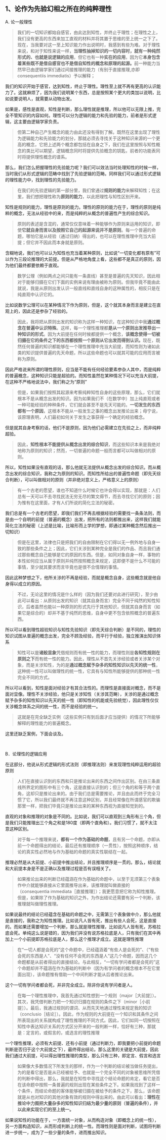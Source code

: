 <h2>1、<b>论作为先验幻相之所在的纯粹理性</b></h2><p data-pid="rlOj8MJY">A. 论一般理性</p><blockquote data-pid="x-9zgXdM">我们的一切知识都始自感官，由此达到知性，并终止于理性；在理性之上，我们没有更高的东西来加工直观的材料并将其置于思维的至上统一之下了。现在，当我要对这一至上知识能力作出说明时，我感到有些为难。对于理性来说，和对于知性来说一样，<b>当理性抽掉知识的一切内容时，就有一种纯然形式的、也就是说逻辑的应用</b>，但它也有一种<b>实在的应用</b>，因为它<b>本身包含着某些既不是借自感官也不是借自知性的概念和原理的起源。</b>前一种能力当然早已由逻辑学家们通过间接推理的能力（有别于直接推理,亦即consequentiis immediatis）予以解释；</blockquote><p data-pid="8pOQEYSv">我们的知识开始于感官，达到知性，终止于理性。理性至上就不再有更高的认识能力了。这就麻烦了，因为我们说明某个东西，总是按照某个更大的类加以说明，比如说要说明人，就需要从动物出发。</p><p data-pid="TSYXhXN5">如果是，感性是直观，知性是判断，那么理性就是推理，所以他可以无限上推，完全不管知识的内容如何。理性可以分为逻辑的能力和先验的能力，前者是形式逻辑，这主要由逻辑学家负责。</p><blockquote data-pid="64J7Z1fF">但第二种自己产生概念的能力由此还没有得到了解。既然在这里出现了理性为逻辑能力和先验能力的划分，那就必须去寻找关于这种知识来源的一个更高的概念，它把上述两个概念都包括在自身之下，我们在这里按照与知性概念的类比可以期望，逻辑概念同时将提供先验概念的钥匙，前者的功能表同时将提供理性概念的谱系。</blockquote><p data-pid="XzW_zlnM">那么，我们怎么把握理性的先验能力呢？我们可以效法当时处理知性的时候一样，当时我们从形式逻辑的范畴中找到了先验逻辑的范畴。同样我们可以通过形式逻辑的理性能力中，找到理性的先验能力。</p><blockquote data-pid="NV65dd4t">在我们的先验逻辑的第一部分里，我们曾通过<b>规则的能力</b>来解释知性；在这里，我们想把理性称为<b>原则的能力</b>，以此把理性与知性区别开来。</blockquote><p data-pid="r2zwd-47">知性是规则的能力，理性是原则的能力。理性的原则的能力在于，理性的原则是纯粹的概念，无法从经验中的来，而是纯粹的从概念的普遍性产生的综合知识。</p><blockquote data-pid="-NpTiZ7c">原则的表述是含混的，通常仅仅意味着一种能够作为原则来运用的知识，即使<b>它就自身而言以及按照它自己的起源来说并不是原则</b>。每一个普遍的命题，哪怕它是从经验（通过归纳）得出的，也可以在理性推理中充当大前提；但它并不因此而本身就是原则。</blockquote><p data-pid="IkTwmbO7">含糊地说，我们也可以认为知性也充当着某种原则，比如说“一切变化都有原有”可以作为三段论推理的大前提。但是从严格地角度上看，这些都不是真正的原则，因为他们最终都要依赖于直观。</p><blockquote data-pid="9GSsjyqA">数学公理（例如两点之间只能有一条直线）甚至是普遍的先天知识，因此相对于能够归摄在它们下面的实例来说有理由被称为原则。但我毕竟不能由此就说，我是从原则出发认识一般直线和直线自身的这种属性的，相反只是在纯直观中认识它的。</blockquote><p data-pid="-RaTO9xy">比如说数学公理可以在某种情况下作为原则，但是，这个就其本身而言是建立在直观上的，因此还是参杂了经验的。</p><blockquote data-pid="FqlnpIpj">因此，我将把从原则出发的知识称为这样一种知识，在这种知识中我<b>通过概念在普遍中认识特殊</b>。这样，每一个理性推理都<b>是从一个原则出发推导出一种知识的形式</b>。因为大前提在任何时候都提供一个概念，<b>该概念使得一切被归摄在它的条件之下的东西都按照一个原则从它出发而得到认识。</b>现在，既然任何普遍的知识都能够在一个理性推理中充当大前提，而知性则为诸如此类的知识提供普遍的先天命题，所以这些命题也可以就其可能的应用而言被称为原则。</blockquote><p data-pid="Dy6_HDdy">因此严格说来所谓的理性原则，应当是不能有任何经验要素参杂人其中，而是纯粹的普遍概念，这种知识只能是超验的。而知性虽然在某种情况下可以充当大前提，在这种不严格地说法中，我们称之为“原则”</p><blockquote data-pid="k0kozUNt">但是，如果我们按照其起源来考察纯粹知性自身的这些原理，那么，它们就根本不是从概念出发的知识。因为如果我们不（在数学中）加上纯直观或者一种可能经验的种种条件，它们就会甚至不是先天可能的。<b>一切发生的东西都有一个原因</b>，这根本不能从一般发生之事的概念出发推论出来；毋宁说，该原理表明，人们最初如何关于发生之事获得一个确定的经验概念。</blockquote><p data-pid="xDTV4AnI">但是就其自身考察的话，他们不是原则，因为他们必需建立在先验之上，而非纯粹超验。</p><blockquote data-pid="MXV9_58s">因此，<b>知性根本不能提供从概念出发的综合知识</b>，而这些知识本来是我绝对地称为原则的知识；然而，一切普遍的命题一般而言都可以叫做相对的原则。</blockquote><p data-pid="mld6v4Ho">所以，知性如果没有直观的话，那么他就无法提供从概念出发的综合知识。而从概念出发的综合知识，我称之为原则的知识。而知性所给出的普遍性命题（即先天综合判断），可以叫做相对的原则（并非绝对意义上，严格意义上的原则）</p><blockquote data-pid="8Bp9ErvN">有一个古老的愿望，谁也不知道什么时候它也许会得以实现，那就是：人们总有一天可以不去寻找民法无穷无尽的繁文缛节，而去寻找它们的原则；因为惟有在这里面，才有人们所说的简化立法的秘密。</blockquote><p data-pid="NiYTSsC3">我们总是有一个古老的愿望，即我们我们不再去根据经验的需要找一条条法则，而是由一个自明的前提（普遍的概念）出发，把所有的法则都推出来，这样我们就能简化立法的秘密（上述是比喻，比喻形而上学的梦想，即通过某种概念然后推出一切知识）</p><blockquote data-pid="P4TA899h">但是在这里，法律也只是把我们的自由限制在它们得以无一例外地与自身一致的那些条件之上；因此，它们关涉到某种完全是我们的作品、而且我们通过那些概念自己能够是它的原因的东西。但是，如同对象自身一样，事物的本性如何应当从属于原则并纯然按照概念来规定，这即便不是什么不可能的事情，至少就其要求而言毕竟也是很不合情理的事情。</blockquote><p data-pid="GwrSjdoE">因此这种梦想之下，他所关涉的不再是经验，而就是概念自身，这些概念就是他自身得以成立的原因。</p><blockquote data-pid="SmPAtX_r">不过，无论这里的情况是什么样的（因为我们还要对此进行研究），至少由此可以看出：从原则出发的知识（就其自身而言）完全不同于纯然的知性知识，后者虽然也能以一种原则的形式先行于其他知识，但就其自身而言（如果它是综合的）却并不基于纯然的思维，自身中更不包含依照概念的普遍东西。</blockquote><p data-pid="I9XPg-CF">所以可以看到理性超验知识与知性先验知识（即先天综合判断）是不同的，理性的知识试图从普遍的概念出发，完全不顾及经验，而平行于经验，独立推演出知识体系</p><blockquote data-pid="DOM89baS">知性可以是<b>诸般显象</b>凭借规则而有统一性的能力，而理性则是<b>各知性规则在原则之下</b>而有统一性的能力。因此，理性从不首先关涉经验或者关涉某个对象，而是关涉知性，为的是<b>通过概念赋予杂多的知性知识以先天的统一性</b>，这种统一性可以叫做理性的统一性，它具有与知性所能够提供的那种统一性完全不同的方式。</blockquote><p data-pid="e32s360W">所以可以看到，知性是面对经验才有其合法性的。而理性是直接面对概念，而不是面对显像。理性不关涉经验，他只是关涉知性（关涉其范畴），关涉的是通过概念赋予杂多的知性知识以先天的统一性（即知性的机能或先验统觉），因此理性仅仅关涉概念体系之间的统一性，而不是经验的统一。</p><blockquote data-pid="_gC5bu2Z">这就是在完全缺乏实例（这些实例只有到后面才应当提供）的情况下所能够解释的理性能力的普遍概念。</blockquote><p data-pid="WavyTOty">这里还缺乏案例，下面会谈及。</p><p><br></p><p data-pid="BFxtEFsb">B．论理性的逻辑应用</p><p data-pid="C76XT58V">在这部分，他说从形式逻辑的形式法则（即推理法则）来发现理性纯粹运用的超验原则</p><blockquote data-pid="V2GPuY5o">人们在直接认识到的东西和只是推论出来的东西之间作出区别。在由三条直线所界定的图形中有三个角，这是直接认识到的；但三个角的和等于两个直角，这却只是推论出来的。由于我们总是需要推论，并且由此而终于完全习惯了它，所以我们最终就不再注意这种区别，并且经常像在所谓感官的欺骗那里一样，把我们毕竟只是推论出来的某种东西视为直接知觉到的。</blockquote><p data-pid="GuP6b6Bo">直观的对象和推理的对象是不同的。比如说，我们可以直观到三角形有三个角，但是我们只能推理出三个角之和是180度（即两个直角和）。我们习惯了，就不太注意这种区别。</p><blockquote data-pid="PHjwFUQv">对于每一个推理来说，<b>都有一个作为基础的命题</b>，且有另一个命题，亦即从前一个命题得出的结论，最后还有推理顺序（一贯性），按照这种顺序，结论的真实性必然地与作为基础的命题的真实性联结在一起。</blockquote><p data-pid="Y2iz9Fr1">推理必然是从大前提、小前提中推出结论，并且推理顺序是一贯的。那么，结论就和大前提本身是不是正确以及推理过程是否有误相关了。</p><blockquote data-pid="VeRYcu6w">如果推论出来的判断已经蕴涵在作为基础的命题中，以至于无须第三个表象作中介就能够直接从它里面推导出来，该推理就叫做直接的（consequentia immediata［直接推理］）；我更愿意把它称为知性推理。但是，如果除了作为基础的知识之外，为作出结论还需要有另一个判断，该推理就叫做理性推理。</blockquote><p data-pid="2c6HsICH">如果说最终的结论已经蕴含在基础的命题之中，无需第三个表象做中介，那么他就是直接的，我称之为知性推理。比如说凡人皆有死，推出有些人会死，这是直接的。而如果还需要增加一个判断，那么就是理性推理，比如说凡人皆有死，苏格拉底会死。单纯这么说是错的，因为我们并没有说苏格拉底是人，只有我们在其中再加上一个小前提即苏格拉底是人，那么这个推理才成立。这就是理性推理</p><blockquote data-pid="UYfXiUMP">在“一切人都是会死的”这个命题中，已经蕴涵着“有些人是会死的”、（“有些会死的东西是人”、“没有任何不会死的东西是人”这几个命题，因而这几个命题都是从前者得出的直接结论。与此相反，“一切有学问者都是会死的”这个命题却并不蕴涵在作为基础的判断中（因为有学问者的概念根本不在它里面出现），该命题惟有借助一个中间判断才能从后者推论出来。</blockquote><p data-pid="KK6JWDAl">这个一切有学问者都会死，并非完全成立。除非你说有学问者是人。</p><blockquote data-pid="TTL0YV0w">在每一个理性推理中，我首先通过知性想到一个规则（major［大前提］）。其次，我凭借判断力把一个知识归摄在规则的条件之下（minor［小前提］）。最后，我通过规则的谓词、从而先天地通过理性来规定我的知识（conclusio［结论］）。因此，作为规则的大前提在一个知识和其条件之间所表现出的关系就构成了理性推理的不同方式。因此，它们如同一切按照在知性中表达知识关系的方式区分开来的一般判断一样，恰好有三种，那就是：定言的，或假言的，或选言的理性推理</blockquote><p data-pid="aFajOMwd">一个理性推理，必须有大前提、还有小前提（通过判断力，即我要把小前提的命题判断是否归于这个大前提之下），最终得出结论。那么这里的关键是大前提，因此我们通过大前提，可以得出理性推理的类型，那么只有三种，即定言、假言和选言</p><blockquote data-pid="pLBcUhQR">如果像大多数情况下所发生的那样，作为一个判断的结论被当做任务提出，为的是看它是否是从已经被给予、也就是一个完全不同的对象被思维所凭借的判断中得出，那么，我就是在知性中寻找这个结论命题的肯定，看它是否在该命题中按照一条普遍的规则出现在某些条件之下。如果我找到了这样一个条件，而结论命题的客体能够被归摄在被给予的条件之下，那么，该命题就是从也对知识的其他对象有效的规则中得出来的。由此可以看出<b>：理性在推论中力图把大量杂多的知性知识归结为最少量的原则（普遍的条件），并以此来实现它们的至上统一。</b></blockquote><p data-pid="r9H1_m7E">如果说知性的功能在于，一方面统一对象，从而构造对象（即概念上的统一性），另一方面构造知识，从而形成判断上的统一性。而理性则是面对判断，试图将判断进一步统一，成为了一些少量的条件，进而推出知识。</p><p></p>
